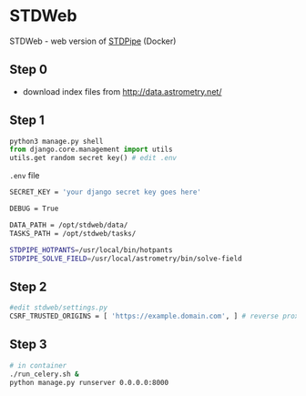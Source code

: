 # STDWeb

STDWeb - web version of [STDPipe](https://github.com/karpov-sv/stdpipe) (Docker)

## Step 0

- download index files from http://data.astrometry.net/

## Step 1
```python
python3 manage.py shell
from django.core.management import utils
utils.get random secret key() # edit .env
```

`.env` file
```bash
SECRET_KEY = 'your django secret key goes here'

DEBUG = True

DATA_PATH = /opt/stdweb/data/
TASKS_PATH = /opt/stdweb/tasks/

STDPIPE_HOTPANTS=/usr/local/bin/hotpants
STDPIPE_SOLVE_FIELD=/usr/local/astrometry/bin/solve-field
```
## Step 2
```bash
#edit stdweb/settings.py
CSRF_TRUSTED_ORIGINS = [ 'https://example.domain.com', ] # reverse proxy 
```

## Step 3
```bash
# in container
./run_celery.sh &
python manage.py runserver 0.0.0.0:8000
```

